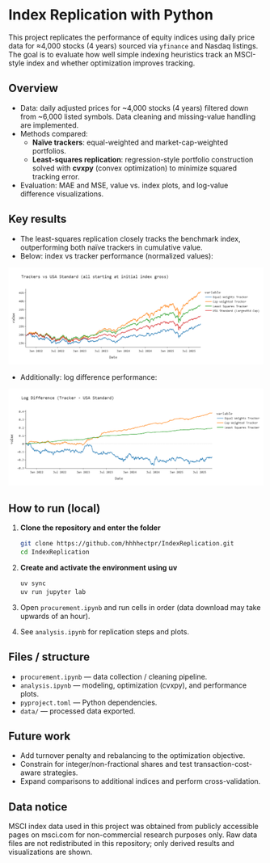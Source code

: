 # Index Replication with Python

This project replicates the performance of equity indices using daily price data for ≈4,000 stocks (4 years) sourced via `yfinance` and Nasdaq listings. The goal is to evaluate how well simple indexing heuristics track an MSCI-style index and whether optimization improves tracking.

## Overview
- Data: daily adjusted prices for ~4,000 stocks (4 years) filtered down from ~6,000 listed symbols. Data cleaning and missing-value handling are implemented.
- Methods compared:
  - **Naïve trackers**: equal-weighted and market-cap-weighted portfolios.
  - **Least-squares replication**: regression-style portfolio construction solved with **cvxpy** (convex optimization) to minimize squared tracking error.
- Evaluation: MAE and MSE, value vs. index plots, and log-value difference visualizations.

## Key results
- The least-squares replication closely tracks the benchmark index, outperforming both naïve trackers in cumulative value.
- Below: index vs tracker performance (normalized values):

![Index vs Tracker](tracker_vs_index.png)

- Additionally: log difference performance:

![Index vs Tracker](log_difference.png)


## How to run (local)
1. **Clone the repository and enter the folder**
   ```bash
   git clone https://github.com/hhhhectpr/IndexReplication.git
   cd IndexReplication
   ```

2. **Create and activate the environment using uv**

   ```bash
   uv sync
   uv run jupyter lab
   ```

2. Open `procurement.ipynb` and run cells in order (data download may take upwards of an hour).
4. See `analysis.ipynb` for replication steps and plots.

## Files / structure
- `procurement.ipynb` — data collection / cleaning pipeline.
- `analysis.ipynb` — modeling, optimization (cvxpy), and performance plots.
- `pyproject.toml` — Python dependencies.
- `data/` — processed data exported.

## Future work
- Add turnover penalty and rebalancing to the optimization objective.
- Constrain for integer/non-fractional shares and test transaction-cost-aware strategies.
- Expand comparisons to additional indices and perform cross-validation.

## Data notice
MSCI index data used in this project was obtained from publicly accessible pages on msci.com for non-commercial research purposes only. 
Raw data files are not redistributed in this repository; only derived results and visualizations are shown.






